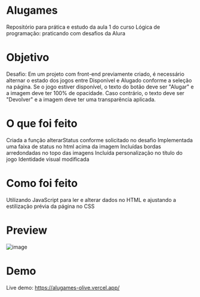 # Alugames
Repositório para prática e estudo da aula 1 do curso Lógica de programação: praticando com desafios da Alura

# Objetivo
Desafio: Em um projeto com front-end previamente criado, é necessário alternar o estado dos jogos entre Disponível e Alugado conforme a seleção na página.
Se o jogo estiver disponível, o texto do botão deve ser "Alugar" e a imagem deve ter 100% de opacidade. Caso contrário, o texto deve ser "Devolver" e a imagem deve ter uma transparência aplicada.

# O que foi feito
Criada a função alterarStatus conforme solicitado no desafio
Implementada uma faixa de status no html acima da imagem
Incluídas bordas arredondadas no topo das imagens
Incluída personalização no título do jogo
Identidade visual modificada

# Como foi feito
Utilizando JavaScript para ler e alterar dados no HTML e ajustando a estilização prévia da página no CSS

# Preview
![image](https://github.com/leeoreis/alugames/assets/128519062/61f6efd5-369d-480e-bd56-1f4b28da71cd)

# Demo
Live demo: https://alugames-olive.vercel.app/
